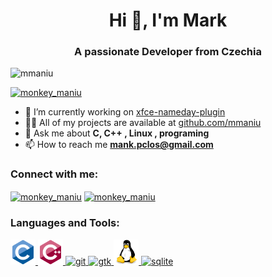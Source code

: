 <h1 align="center">Hi 👋, I'm Mark</h1>
<h3 align="center">A passionate Developer from Czechia</h3>
<p align="left"> <img src="https://komarev.com/ghpvc/?username=mmaniu&label=Profile%20views&color=0e75b6&style=flat" alt="mmaniu" /> </p>


<p align="left"> <a href="https://twitter.com/monkey_maniu" target="blank"><img src="https://img.shields.io/twitter/follow/monkey_maniu?logo=twitter&style=for-the-badge" alt="monkey_maniu" /></a> </p>

- 🔭 I’m currently working on [xfce-nameday-plugin](https://github.com/xfce-nameday-plugin)
- 👨‍💻 All of my projects are available at [github.com/mmaniu](https://github.com/mmaniu)
- 💬 Ask me about **C, C++ , Linux , programing**
- 📫 How to reach me **mank.pclos@gmail.com**

<h3 align="left">Connect with me:</h3>
<p align="left">
<a href="https://twitter.com/monkey_maniu" target="blank"><img align="center" src="https://raw.githubusercontent.com/rahuldkjain/github-profile-readme-generator/master/src/images/icons/Social/twitter.svg" alt="monkey_maniu" height="30" width="40" /></a>
<a href="https://instagram.com/monkey_maniu" target="blank"><img align="center" src="https://raw.githubusercontent.com/rahuldkjain/github-profile-readme-generator/master/src/images/icons/Social/instagram.svg" alt="monkey_maniu" height="30" width="40" /></a>
</p>

<h3 align="left">Languages and Tools:</h3>
<p align="left"> <a href="https://www.cprogramming.com/" target="_blank"> <img src="https://raw.githubusercontent.com/devicons/devicon/master/icons/c/c-original.svg" alt="c" width="40" height="40"/> </a> <a href="https://www.w3schools.com/cpp/" target="_blank"> <img src="https://raw.githubusercontent.com/devicons/devicon/master/icons/cplusplus/cplusplus-original.svg" alt="cplusplus" width="40" height="40"/> </a> <a href="https://git-scm.com/" target="_blank"> <img src="https://www.vectorlogo.zone/logos/git-scm/git-scm-icon.svg" alt="git" width="40" height="40"/> </a> <a href="https://www.gtk.org/" target="_blank"> <img src="https://upload.wikimedia.org/wikipedia/commons/7/71/GTK_logo.svg" alt="gtk" width="40" height="40"/> </a> <a href="https://www.linux.org/" target="_blank"> <img src="https://raw.githubusercontent.com/devicons/devicon/master/icons/linux/linux-original.svg" alt="linux" width="40" height="40"/> </a> <a href="https://www.sqlite.org/" target="_blank"> <img src="https://www.vectorlogo.zone/logos/sqlite/sqlite-icon.svg" alt="sqlite" width="40" height="40"/> </a> </p>


<!---
mmaniu/mmaniu is a ✨ special ✨ repository because its `README.md` (this file) appears on your GitHub profile.
You can click the Preview link to take a look at your changes.
--->

